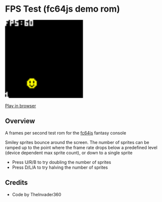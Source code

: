 # FPS Test (fc64js demo rom)

[<img src="https://raw.githubusercontent.com/TheInvader360/fc64js/main/rom/demo/fps-test/docs/demo.gif" width="256"/>](https://theinvader360.github.io/fc64js/rom/demo/fps-test/)

[Play in browser](https://theinvader360.github.io/fc64js/rom/demo/fps-test/)

## Overview

A frames per second test rom for the [fc64js](https://github.com/TheInvader360/fc64js) fantasy console

Smiley sprites bounce around the screen. The number of sprites can be ramped up to the point where the frame rate drops below a predefined level (device dependent max sprite count), or down to a single sprite

* Press U/R/B to try doubling the number of sprites
* Press D/L/A to try halving the number of sprites

## Credits

* Code by TheInvader360
